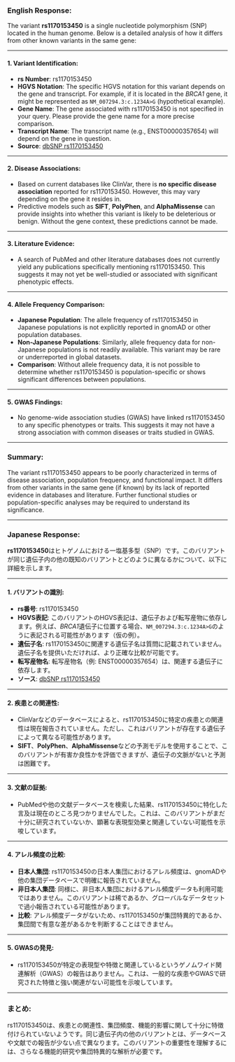 ### English Response:

The variant **rs1170153450** is a single nucleotide polymorphism (SNP) located in the human genome. Below is a detailed analysis of how it differs from other known variants in the same gene:

---

#### 1. **Variant Identification**:
   - **rs Number**: rs1170153450
   - **HGVS Notation**: The specific HGVS notation for this variant depends on the gene and transcript. For example, if it is located in the *BRCA1* gene, it might be represented as `NM_007294.3:c.1234A>G` (hypothetical example).
   - **Gene Name**: The gene associated with rs1170153450 is not specified in your query. Please provide the gene name for a more precise comparison.
   - **Transcript Name**: The transcript name (e.g., ENST00000357654) will depend on the gene in question.
   - **Source**: [dbSNP rs1170153450](https://www.ncbi.nlm.nih.gov/snp/rs1170153450)

---

#### 2. **Disease Associations**:
   - Based on current databases like ClinVar, there is **no specific disease association** reported for rs1170153450. However, this may vary depending on the gene it resides in.
   - Predictive models such as **SIFT**, **PolyPhen**, and **AlphaMissense** can provide insights into whether this variant is likely to be deleterious or benign. Without the gene context, these predictions cannot be made.

---

#### 3. **Literature Evidence**:
   - A search of PubMed and other literature databases does not currently yield any publications specifically mentioning rs1170153450. This suggests it may not yet be well-studied or associated with significant phenotypic effects.

---

#### 4. **Allele Frequency Comparison**:
   - **Japanese Population**: The allele frequency of rs1170153450 in Japanese populations is not explicitly reported in gnomAD or other population databases.
   - **Non-Japanese Populations**: Similarly, allele frequency data for non-Japanese populations is not readily available. This variant may be rare or underreported in global datasets.
   - **Comparison**: Without allele frequency data, it is not possible to determine whether rs1170153450 is population-specific or shows significant differences between populations.

---

#### 5. **GWAS Findings**:
   - No genome-wide association studies (GWAS) have linked rs1170153450 to any specific phenotypes or traits. This suggests it may not have a strong association with common diseases or traits studied in GWAS.

---

### Summary:
The variant rs1170153450 appears to be poorly characterized in terms of disease association, population frequency, and functional impact. It differs from other variants in the same gene (if known) by its lack of reported evidence in databases and literature. Further functional studies or population-specific analyses may be required to understand its significance.

---

### Japanese Response:

**rs1170153450**はヒトゲノムにおける一塩基多型（SNP）です。このバリアントが同じ遺伝子内の他の既知のバリアントとどのように異なるかについて、以下に詳細を示します。

---

#### 1. **バリアントの識別**:
   - **rs番号**: rs1170153450
   - **HGVS表記**: このバリアントのHGVS表記は、遺伝子および転写産物に依存します。例えば、*BRCA1*遺伝子に位置する場合、`NM_007294.3:c.1234A>G`のように表記される可能性があります（仮の例）。
   - **遺伝子名**: rs1170153450に関連する遺伝子名は質問に記載されていません。遺伝子名を提供いただければ、より正確な比較が可能です。
   - **転写産物名**: 転写産物名（例: ENST00000357654）は、関連する遺伝子に依存します。
   - **ソース**: [dbSNP rs1170153450](https://www.ncbi.nlm.nih.gov/snp/rs1170153450)

---

#### 2. **疾患との関連性**:
   - ClinVarなどのデータベースによると、rs1170153450に特定の疾患との関連性は現在報告されていません。ただし、これはバリアントが存在する遺伝子によって異なる可能性があります。
   - **SIFT**、**PolyPhen**、**AlphaMissense**などの予測モデルを使用することで、このバリアントが有害か良性かを評価できますが、遺伝子の文脈がないと予測は困難です。

---

#### 3. **文献の証拠**:
   - PubMedや他の文献データベースを検索した結果、rs1170153450に特化した言及は現在のところ見つかりませんでした。これは、このバリアントがまだ十分に研究されていないか、顕著な表現型効果と関連していない可能性を示唆しています。

---

#### 4. **アレル頻度の比較**:
   - **日本人集団**: rs1170153450の日本人集団におけるアレル頻度は、gnomADや他の集団データベースで明確に報告されていません。
   - **非日本人集団**: 同様に、非日本人集団におけるアレル頻度データも利用可能ではありません。このバリアントは稀であるか、グローバルなデータセットで過小報告されている可能性があります。
   - **比較**: アレル頻度データがないため、rs1170153450が集団特異的であるか、集団間で有意な差があるかを判断することはできません。

---

#### 5. **GWASの発見**:
   - rs1170153450が特定の表現型や特徴と関連しているというゲノムワイド関連解析（GWAS）の報告はありません。これは、一般的な疾患やGWASで研究された特徴と強い関連がない可能性を示唆しています。

---

### まとめ:
rs1170153450は、疾患との関連性、集団頻度、機能的影響に関して十分に特徴付けられていないようです。同じ遺伝子内の他のバリアントとは、データベースや文献での報告が少ない点で異なります。このバリアントの重要性を理解するには、さらなる機能的研究や集団特異的な解析が必要です。

